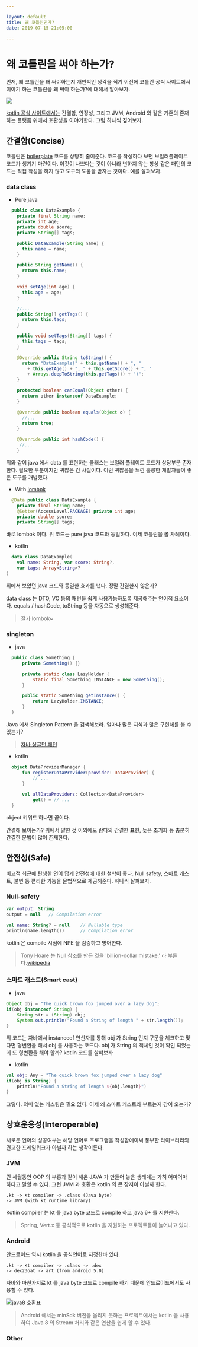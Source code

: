 ```yaml
---

layout: default
title: 왜 코틀린인가?
date: 2019-07-15 21:05:00

---
```


# 왜 코틀린을 써야 하는가?

먼저, 왜 코틀린을 왜 써야하는지 개인적인 생각을 적기 이전에 코틀린 공식 사이트에서 이야기 하는 코틀린을 왜 써야 하는가?에 대해서 알아보자.

![](https://raw.githubusercontent.com/gmunch/gmunch.github.com/master/assets/images/kotlinadvantage.png)

[kotlin 공식 사이트에서는](https://kotlinlang.org/) 간결함, 안정성, 그리고 JVM, Android 와 같은 기존의 존재하는 플랫폼 위에서 호환성을 이야기한다.
그럼 하나씩 짚어보자.

## 간결함(Concise)

코틀린은 [boilerplate]([https://ko.wikipedia.org/wiki/%EC%83%81%EC%9A%A9%EA%B5%AC_%EC%BD%94%EB%93%9C](https://ko.wikipedia.org/wiki/상용구_코드)) 코드를 상당히 줄여준다. 코드를 작성하다 보면 보일러플레이트 코드가 생기기 마련이다. 이것이 나쁘다는 것이 아니라 변하지 않는 항상 같은 패턴의 코드는 직접 작성을 하지 않고 도구의 도움을 받자는 것이다.
예를 살펴보자.

### data class

- Pure java

```java
  public class DataExample {
    private final String name;
    private int age;
    private double score;
    private String[] tags;

    public DataExample(String name) {
      this.name = name;
    }

    public String getName() {
      return this.name;
    }

    void setAge(int age) {
      this.age = age;
    }

    //...
    public String[] getTags() {
      return this.tags;
    }

    public void setTags(String[] tags) {
      this.tags = tags;
    }

    @Override public String toString() {
      return "DataExample(" + this.getName() + ", "
        + this.getAge() + ", " + this.getScore() + ", "
        + Arrays.deepToString(this.getTags()) + ")";
    }

    protected boolean canEqual(Object other) {
      return other instanceof DataExample;
    }

    @Override public boolean equals(Object o) {
      //...
      return true;
    }

    @Override public int hashCode() {
     //...
    }
```

  위와 같이 java 에서 data 를 표현하는 클래스는 보일러 플레이트 코드가 상당부분 존재한다.
  필요한 부분이지만 귀찮은 건 사실이다. 이런 귀찮음을 느낀 훌륭한 개발자들이 좋은 도구를 개발했다.

- With [lombok](https://objectcomputing.com/resources/publications/sett/january-2010-reducing-boilerplate-code-with-project-lombok)

```java
  @Data public class DataExample {
    private final String name;
    @Setter(AccessLevel.PACKAGE) private int age;
    private double score;
    private String[] tags;
```

  바로 lombok 이다. 위 코드는 pure java 코드와 동일하다.
  이제 코틀린을 볼 차례이다.

- kotlin

```kotlin
  data class DataExample(
    val name: String, var score: String?,
    var tags: Array<String>?
)
```

위에서 보았던 java 코드와 동일한 효과를 낸다.
  정말 간결한지 않은가?

  data class 는 DTO, VO 등의 패턴을 쉽게 사용가능하도록 제공해주는 언어적 요소이다.
    equals / hashCode, toString 등을 자동으로 생성해준다.

  > 잘가 lombok~

### singleton

- java

```java
  public class Something {
      private Something() {}

      private static class LazyHolder {
          static final Something INSTANCE = new Something();
      }

      public static Something getInstance() {
          return LazyHolder.INSTANCE;
      }
  }
```

  Java 에서 Singleton Pattern 을 검색해보라. 얼마나 많은 지식과 많은 구현체를 볼 수 있는가?

  > [자바 싱글턴 패턴](https://www.journaldev.com/1377/java-singleton-design-pattern-best-practices-examples)

- kotlin

```kotlin
  object DataProviderManager {
      fun registerDataProvider(provider: DataProvider) {
          // ...
      }

      val allDataProviders: Collection<DataProvider>
          get() = // ...
  }
```

  object 키워드 하나면 끝이다.

  간결해 보이는가? 위에서 말한 것 이외에도 람다의 간결한 표현, 늦은 초기화 등 충분히 간결한 문법이 많이 존재한다.

## 안전성(Safe)

비교적 최근에 탄생한 언어 답게 안전성에 대한 철학이 좋다.
Null safety, 스마트 캐스트, 불변 등 편리한 기능을 문법적으로 제공해준다.
하나씩 살펴보자.

### Null-safety
```kt
var output: String
output = null   // Compilation error
```

```kt
val name: String? = null    // Nullable type
println(name.length())      // Compilation error
```

kotlin 은 compile 시점에 NPE 을 검증하고 방어한다.

> Tony Hoare 는 Null 참조를 만든 것을 'billion-dollar mistake.' 라 부른다.[wikipedia](https://en.wikipedia.org/wiki/Tony_Hoare)

### 스마트 캐스트(Smart cast)

- java

```java
Object obj = "The quick brown fox jumped over a lazy dog";
if(obj instanceof String) {
    String str = (String) obj;
    System.out.println("Found a String of length " + str.length());
}
```
  위 코드는 자바에서 instanceof 연산자를 통해 obj 가 String 인지 구문을 체크하고 맞다면 형변환을 해서 obj 를 사용하는 코드다.
  obj 가 String 의 객체인 것이 확인 되었는데 또 형변환을 해야 할까?
  kotlin 코드를 살펴보자

- kotlin
```kotlin
val obj: Any = "The quick brown fox jumped over a lazy dog"
if(obj is String) {
    println("Found a String of length ${obj.length}")
}
```
  그렇다. 의미 없는 캐스팅은 필요 없다. 이제 왜 스마트 캐스트라 부르는지 감이 오는가?

## 상호운용성(Interoperable)

새로운 언어의 성공여부는 해당 언어로 프로그램을 작성함에이써 풍부한 라이브러리와 견고한 프레임워크가 아닐까 하는 생각이든다.

### JVM

긴 세월동안 OOP 의 부흥과 같이 해온 JAVA 가 만들어 놓은 생태계는 가히 어마어마 하다고 말할 수 있다. 그런 JVM 과 호환은 kotlin 의 큰 장저이 아닐까 한다.

    .kt -> Kt compiler -> .class (Java byte)
    -> JVM (with kt runtime library)

Kotlin compiler 는 kt 를 java byte 코드로 compile 하고 java 6+ 를 지원한다.

> Spring, Vert.x 등 공식적으로 kotlin 을 지원하는 프로젝트들이 늘어나고 있다.


### Android

안드로이드 역시 kotlin 을 공식언어로 지정한바 있다.

    .kt -> Kt compiler -> .class -> .dex
    -> dex23oat -> art (from android 5.0)

자바와 마찬가지로 kt 를 java byte 코드로 compile 하기 때문에 안드로이드에서도 사용할 수 있다.

![java8 호환표](https://raw.githubusercontent.com/gmunch/gmunch.github.com/master/assets/images/android_java8.png)

> Android 에서는 minSdk 버전을 올리지 못하는 프로젝트에서는 kotlin 을 사용하여 Java 8 의 Stream 처리와 같은 연산을 쉽게 할 수 있다.  

### Other
